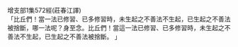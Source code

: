增支部1集572經(莊春江譯)  
「比丘們！當一法已修習、已多修習時，未生起之不善法不生起，已生起之不善法被捨斷，哪一法呢？身至念。比丘們！當這一法已修習、已多修習時，未生起之不善法不生起，已生起之不善法被捨斷。 」  
  
  
